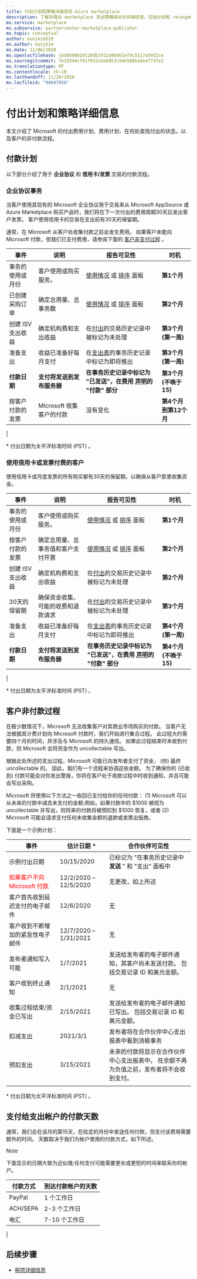 ```yaml
---
title: 付出计划和策略详细信息-Azure marketplace
description: 了解与商业 marketplace 支出策略相关的详细信息，包括计划和 recoupment。
ms.service: marketplace
ms.subservice: partnercenter-marketplace-publisher
ms.topic: conceptual
author: eunjkim520
ms.author: eunjkim
ms.date: 11/06/2020
ms.openlocfilehash: cbd849001d128db1912a9bb61ef4c5217a5932ce
ms.sourcegitcommit: 7e32544cf91f932cbeb053c9de506ba9ee773fe2
ms.translationtype: MT
ms.contentlocale: zh-CN
ms.lasthandoff: 11/20/2020
ms.locfileid: "94947658"
---
```

# <a name="payout-schedules-and-policy-details"></a>付出计划和策略详细信息

本文介绍了 Microsoft 的付出费用计划、费用计划、在何处查找付出的状态，以及客户的非付款流程。

## <a name="payment-schedules"></a>付款计划

以下部分介绍了用于 **企业协议** 和 **信用卡/发票** 交易的付款流程。

### <a name="enterprise-agreement-transactions"></a>企业协议事务

当客户使用其现有的 Microsoft 企业协议用于交易来从 Microsoft AppSource 或 Azure Marketplace 购买产品时，我们将在下一次付出的费用周期30天后发出客户发票。 客户使用信用卡的交易在支出前有30天的保留期。

通常，在 Microsoft 从客户处收集付款之前会发生费用。 如果客户未能向 Microsoft 付款，但我们已支付费用，请参阅下面的 [客户非支付过程](#process-for-customer-non-payment) 。

| 事件 | 说明 | 报告可见性 | 时机 |
| --- | --- | --- | --- |
| 事务的使用或月份 | 客户使用或购买服务。 | [使用情况](/azure/marketplace/partner-center-portal/usage-dashboard) 或 [排序](/azure/marketplace/partner-center-portal/orders-dashboard) 面板 | **第1个月** |
| 已创建采购订单 | 确定总用量、总事务数 | [使用情况](/azure/marketplace/partner-center-portal/usage-dashboard) 或 [排序](/azure/marketplace/partner-center-portal/orders-dashboard) 面板 | **第2个月** |
| 创建 ISV 支出收益 | 确定机构费和支出收益 | 在[付出](payout-statement.md)的交易历史记录中被标记为未处理 | **第3个月 (第一周)** |
| 准备支出 | 收益已准备好每月支付 | 在[支出表](payout-statement.md)的事务历史记录中标记为即将推出 | **第3个月 (第一周)** |
| **付款日期** | **支付将发送到发布服务器** | **在事务历史记录中标记为 "已发送"，在费用 [声明](payout-statement.md)的 "付款" 部分** | **第3个月 (不晚于 15)** |
| 按客户付款的发票 | Microsoft 收集客户的付款 | 没有变化 | **第4个月到第12个月** |
|

\* 付出日期为太平洋标准时间 (PST) 。

### <a name="customers-who-pay-using-credit-card-or-invoice"></a>使用信用卡或发票付费的客户

使用信用卡或月度发票的所有购买都有30天的保留期，以确保从客户那里收集资金。

| 事件 | 说明 | 报告可见性 | 时机 |
| --- | --- | --- | --- |
| 事务的使用或月份 | 客户使用或购买服务。 | [使用情况](/azure/marketplace/partner-center-portal/usage-dashboard) 或 [排序](/azure/marketplace/partner-center-portal/orders-dashboard) 面板 | **第1个月** |
| 按客户付款的发票 | 确定总用量、总事务值和客户支付开票 | [使用情况](/azure/marketplace/partner-center-portal/usage-dashboard) 或 [排序](/azure/marketplace/partner-center-portal/orders-dashboard) 面板 | **第2个月** |
| 创建 ISV 支出收益 | 确定机构费和支出收益 | 在[付出](payout-statement.md)的交易历史记录中被标记为未处理 | **第2个月** |
| 30天的保留期 | 确保资金收集、可能的收费和退款请求 | 在[付出](payout-statement.md)的交易历史记录中被标记为未处理 | **第3个月** |
| 准备支出 | 收益已准备好每月支付 | 在[支出表](payout-statement.md)的事务历史记录中标记为即将推出 | **第4个月 (第一周)** |
| **付款日期** | **支付将发送到发布服务器** | **在事务历史记录中标记为 "已发送"，在费用 [声明](payout-statement.md)的 "付款" 部分** | **第4个月 (不晚于 15)** |
|

\* 付出日期为太平洋标准时间 (PST) 。

## <a name="process-for-customer-non-payment"></a>客户非付款过程

在极少数情况下，Microsoft 无法收集客户对其商业市场购买的付款。 当客户无法根据其计费计划向 Microsoft 付款时，我们开始进行集合过程。 此过程大约需要四个月的时间，并涉及与 Microsoft 的持久通信。 如果此过程结束时未收到付款，则 Microsoft 会将资金作为 uncollectable 写出。

根据此处所述的支出过程，Microsoft 可能已向发布者支付了资金， (你) 最终 uncollectable 的。 因此，我们有一个流程来协调这些金额。 为了确保你的 (已收到) 付款可能会对你发出警报，你将在客户处于收款过程中时收到通知，并且可能会写出采购。

Microsoft 将使用以下方法之一收回已支付给你的任何付款： (1) Microsoft 可以从未来的付款中减去未支付的金额;例如，如果付款中的 $1000 被视为 uncollectable 并写出，则将来的付款将被预扣到 $1000 恢复，或者 (2) Microsoft 可能会请求支付任何未收集金额的退款或发票出版商。

下面是一个示例计划：

| 事件 | 估计日期 * | 合作伙伴可见性 |
| --- | --- | --- |
| 示例付出日期 | 10/15/2020 | 已标记为 "在事务历史记录中 **发送** " 和 "支出" 面板中 |
| <font color="red">如果客户不向 Microsoft 付款</font> | 12/2/2020 –12/5/2020 | 无更改，如上所述 |
| 客户首先收到延迟支付的电子邮件 | 12/6/2020 | 无 |
| 客户收到不断增加的紧急性电子邮件 | 12/7/2020 –1/31/2021 | 无 |
| 发布者通知写入可能 | 1/7/2021 | 发送给发布者的电子邮件通知，其客户尚未发送付款。 包括交易记录 ID 和美元金额。 |
| 客户收到终止通知 | 2/1/2021 | 无 |
| 收集过程结束/资金已写出 | 2/15/2021 | 发送给发布者的电子邮件通知已写出。 包括交易记录 ID 和美元金额。 |
| 扣减支出 | 2021/3/1 | 发布者将在合作伙伴中心支出报表中看到消极事务 |
| 预扣支出 | 3/15/2021 | 未来的付款将显示在合作伙伴中心支出报表中。 在余额不再为负值之前，发布者将不会收到支付。  |
|||

\* 付出日期为太平洋标准时间 (PST) 。

## <a name="number-of-days-for-payments-to-reach-a-payout-account"></a>支付给支出帐户的付款天数

通常，我们会在该月的第15天，在给定的月份中发送任何付款，但支付该费用需要额外的时间。 天数取决于我们为帐户使用的付款方式，如下所述。

> [!NOTE]
> 下面显示的日期大致为近似值;任何支付可能需要更长或更短的时间来联系你的帐户。

| 付款方式     | 到达付款帐户的天数     |
|--------------------|--------------------------------------------|
| PayPal             | 1 个工作日                             |
| ACH/SEPA           | 2-3 个工作日                          |
| 电汇      | 7-10 个工作日                         |
|

## <a name="next-steps"></a>后续步骤

- [税项详细信息](tax-details-marketplace.md)
